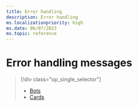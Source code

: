 ```yaml
---
title: Error handling
description: Error handling
ms.localizationpriority: high
ms.date: 06/07/2023
ms.topic: reference
---
```


# Error handling messages

> [!div class="op_single_selector"]
>
> - [Bots](includes/bots.md)
> - [Cards](includes/cards.md)
